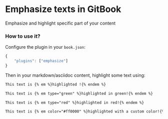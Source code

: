 # Emphasize texts in GitBook

Emphasize and highlight specific part of your content

### How to use it?

Configure the plugin in your `book.json`:

```js
{
    "plugins": ["emphasize"]
}
```

Then in your markdown/asciidoc content, highlight some text using:

```md
This text is {% em %}highlighted !{% endem %}

This text is {% em type="green" %}highlighted in green!{% endem %}

This text is {% em type="red" %}highlighted in red!{% endem %}

This text is {% em color="#ff0000" %}highlighted with a custom color!{% endem %}
```
